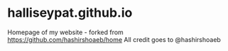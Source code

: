 # halliseypat.github.io
Homepage of my website - forked from https://github.com/hashirshoaeb/home
All credit goes to @hashirshoaeb
